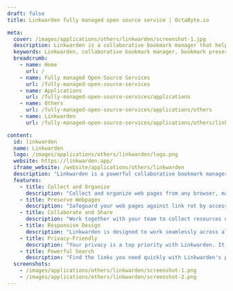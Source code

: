 ```yaml
---
draft: false
title: Linkwarden fully managed open source service | OctaByte.io

meta:
  cover: /images/applications/others/linkwarden/screenshot-1.jpg
  description: Linkwarden is a collaborative bookmark manager that helps individuals and teams collect, organize, and preserve web pages. Safeguard your resources from link rot and share collections with ease.
  keywords: Linkwarden, collaborative bookmark manager, bookmark preservation, organize links, web archiving, link rot, team collaboration, browser extension, privacy-friendly, web page preservation, bookmark manager
  breadcrumb:
    - name: Home
      url: /
    - name: Fully managed Open-Source Services
      url: /fully-managed-open-source-services
    - name: Applications
      url: /fully-managed-open-source-services/applications
    - name: Others
      url: /fully-managed-open-source-services/applications/others
    - name: Linkwarden
      url: /fully-managed-open-source-services/applications/others/linkwarden

content:
  id: linkwarden
  name: Linkwarden
  logo: /images/applications/others/linkwarden/logo.png
  website: https://linkwarden.app/
  iframe_website: /website/applications/others/linkwarden
  description: "Linkwarden is a powerful collaborative bookmark manager designed to help individuals and teams collect, organize, and preserve web pages. Whether you're curating resources for a project or keeping track of your personal bookmarks, Linkwarden ensures that your links are safe and easy to access, even if the web page is taken down. With robust organizational features like Collections, Sub-Collections, and Tags, Linkwarden provides an intuitive platform for bookmarking and archiving your web pages. Collaborate with teammates to gather, share, and preserve valuable links, while maintaining control with customizable permissions. Linkwarden’s responsive design, privacy-friendly features, and seamless browser extension ensure a smooth and secure experience for all users. Preserve your web resources, never lose a link again, and enjoy powerful search capabilities with Linkwarden."
  features:
    - title: Collect and Organize
      description: "Collect and organize web pages from any browser, making it easy to save and categorize your favorite links. Create Collections and Sub-Collections to group related content and use Tags for better organization."
    - title: Preserve Webpages
      description: "Safeguard your web pages against link rot by accessing archived content even if a page is taken down. Download and store copies of your web pages to keep them forever."
    - title: Collaborate and Share
      description: "Work together with your team to collect resources under shared Collections. Assign customizable permissions for easy collaboration and securely share your curated collections with others."
    - title: Responsive Design
      description: "Linkwarden is designed to work seamlessly across all devices, offering a smooth and responsive experience whether you're using a desktop, tablet, or smartphone."
    - title: Privacy-Friendly
      description: "Your privacy is a top priority with Linkwarden. It’s designed with privacy in mind, ensuring that your data and bookmarks are secure and accessible only to those you choose."
    - title: Powerful Search
      description: "Find the links you need quickly with Linkwarden's powerful search functionality. Organize and locate your collections and saved links with ease."
  screenshots:
    - /images/applications/others/linkwarden/screenshot-1.png
    - /images/applications/others/linkwarden/screenshot-2.png
---
```

